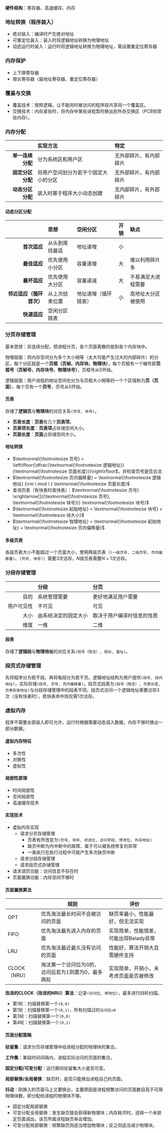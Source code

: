 
**硬件结构**：寄存器、高速缓存、内存

### 地址转换（程序装入）

- 绝对装入：编译时产生绝对地址
- 可重定位装入：装入时将逻辑地址转换为物理地址
- 动态运行时装入：运行时将逻辑地址转换为物理地址，需设置重定位寄存器

### 内存保护

- 上下限寄存器
- 限长寄存器（届地址寄存器、重定位寄存器）

### 覆盖与交换

- 覆盖技术：按照逻辑，让不能同时被访问的程序段共享同一个覆盖区。
- 交换技术：内存紧张时，将内存中某些进程暂时换出到外存交换区（PCB则常驻内存）。

### 内存分配

|                  | 实现方法                             | 特定                   |
| ---------------: | :----------------------------------- | :--------------------- |
| **单一连续分配** | 分为系统区和用户区                   | 无外部碎片，有内部碎片 |
| **固定分区分配** | 将用户空间划分为若干个固定大小的分区 | 无外部碎片，有内部碎片 |
| **动态分区分配** | 装入时基于程序大小动态创建           | 无内部碎片，有外部碎片 |

#### 动态分区分配

|              | 思想           | 空闲分区             | 开销 | 缺点               |
| -----------: | :------------- | :------------------- | :--: | :----------------- |
| **首次适应** | 从头到尾找最适 | 地址递增             |  小  |                    |
| **最佳适应** | 优先使用小分区 | 容量递增             |  大  | 难以利用碎片多     |
| **最坏适应** | 优先使用大分区 | 容量递减             |  大  | 不易满足大进程需要 |
| **邻近适应（循环首次）** | 从上次结束位置 | 地址递增（循环链表） |  小  | 高地址大分区被使用 |
| **快速适应** | 空闲分区链表 |  |  |  |

### 分页存储管理

基本思想：非连续分配，把进程分页，各个页面离散的放到各个内存块中。

物理层面：将内存空间分为多个大小相等（太大可能产生过大的内部碎片）的分区，每个分区就是一个**页框（页帧、内存块、物理块）**，每个页框有一个编号即**页框号（页帧号、内存块号、物理块号）**，页框号从0开始。

逻辑层面：用户进程的地址空间也分为与页框大小相等的一个个区域称为**页（页面）**，每个页有一个**页号**，页号从0开始。

#### 页表

存储了**逻辑页**与**物理块**的对应关系`(页号, 块号)`。

- **页表长度**：**页表**有几个**页表项**。
- **页表项长度**：**页表项**占存储空间大小。
- **页面长度**：**页面**占存储空间大小。

#### 地址转换

- $\textnormal{\footnotesize 页号} = \left\lfloor{\dfrac{\textnormal{\footnotesize 逻辑地址}}{\textnormal{\footnotesize 页面长度}}}\right\rfloor$，并检查页号是否合法
- $\textnormal{\footnotesize 页内偏移量} = \textnormal{\footnotesize 逻辑地址} {\rm \ mod \ } \textnormal{\footnotesize 页面长度}$
- 查询页表（有快表时查快表）：$\textnormal{\footnotesize 页号} \xrightarrow[]{(\textnormal{\footnotesize 页号}, \textnormal{\footnotesize 块号})} \textnormal{\footnotesize 块号}$
- $\textnormal{\footnotesize 起始地址} = \textnormal{\footnotesize 块号} × \textnormal{\footnotesize 块大小}$
- $\textnormal{\footnotesize 物理地址} = \textnormal{\footnotesize 起始地址} + \textnormal{\footnotesize 页内偏移量}$

#### 多级页表

各级页表大小不能超过一个页面大小，使用两级页表（`(一级页号, 二级页号, 页内偏移量)`、`(页号, 块号)`）需要$3$次访存，$N$级页表需要$N+1$次访存。

### 分段存储管理

|            | 分段                 | 分页                       |
| ---------: | :------------------- | :------------------------- |
|       目的 | 系统管理需要         | 更好地满足用户需要         |
| 用户可见性 | 不可见               | 可见                       |
|       大小 | 由系统决定的固定大小 | 取决于用户编译时信息的性质 |
|       维度 | 一维                 | 二维                       |

#### 段表

存储了**逻辑段**与**物理地址**的对应关系`(段号（隐含）, 段长, 基址)`。

### 段页式存储管理

先将程序分为若干段，再将每段分为若干页。逻辑地址结构为用户提供`(段号, 段内地址)`，实际存储`(段号, 页号, 页内偏移量)`。段页式段表为`(段号（隐含）, 页表长度, 页表存放地址)`与分段存储管理中的段表不同。段页式访问一个逻辑地址需要访存$3$次（没有快表时），若快表命中则仅需$1$次访存。

### 虚拟内存

程序不需要全部装入即可允许，运行时根据需要动态调入数据，内存不够时换出一部分数据。

#### 虚拟内存特征

- 多次性
- 对换性
- 虚拟性

#### 局部性原理

- 时间局部性
- 空间局部性
- 高速缓存技术

#### 实现技术

- 虚拟内存实现
  - 请求分页存储管理
    - 页表有所改变为`(页号, 块号, 状态位, 访问字段, 修改位, 外存地址)`
    - 缺页中断为内中断中的故障，属于可以被系统修复的异常
    - 一条执行在执行过程中可能产生多次缺页中断
  - 请求分段存储管理
  - 请求段页式存储管理
- 请求调页功能：访问信息不存在时
- 页面置换功能：内存空间不够时

#### 页面置换算法

|                    | 规则                                                | 评价                                   |
| ------------------ | --------------------------------------------------- | -------------------------------------- |
| OPT                | 优先淘汰最长时间不会被访问的页面                    | 缺页率最小，性能最好，但无法实现       |
| FIFO               | 优先淘汰最先进入内存的页面                          | 实现简单，性能很差，可能出现Belady异常 |
| LRU                | 优先淘汰最近最久没有访问的页面                      | 性能好，算法开销大且需硬件支持         |
| CLOCK（NRU）       | 淘汰第一个访问位为0的，访问后若为1则置为0，最多两轮 | 实现简单，开销小，未考虑页面是否被修改 |

**改进的CLOCK（改进的NRU）算法**：记录`(访问位, 修改位)`，最多进行四轮扫描。

- 第1轮：扫描替换第一个`(0,0)`
- 第1轮：扫描替换第一个`(0,1)`，所有扫描过的`访问位=0`
- 第3轮：扫描替换第一个`(0,0)`
- 第4轮：扫描替换第一个`(0,1)`

#### 页面分配策略

**驻留集**：请求分页存储管理中给进程分配的物理块的集合。

**工作集**：某段时间间隔内，进程实际访问的页面的集合。

**固定分配/可变分配**：运行期间驻留集大小是否可变。

**局部替换/全局替换**：缺页时，是否只能换出进程自己的页面。

**抖动**：刚换入的页面马上又要换出，主要原因是进程频繁访问的页面数目高于可用物理块数，即分配给进程的物理块不够。

- 固定分配局部替换
- 可变分配全局替换：发生缺页就会获得新物理块；内存耗尽时，选择一个未锁定页面调出，该页所属进程缺页率会增加。
- 可变分配局部替换：频繁缺页则适当增加物理块；反之则适当减少物理块。
